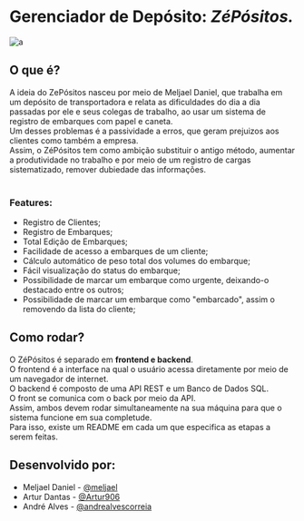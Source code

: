 # Gerenciador de Depósito: *ZéPósitos.*
![a](https://i.imgur.com/5mKlxNF.png)
## O que é?
A ideia do ZePósitos nasceu por meio de Meljael Daniel, que trabalha em um depósito de transportadora e relata as dificuldades do dia a dia passadas por ele e seus colegas de trabalho, ao usar um sistema de registro de embarques com papel e caneta.<br>
Um desses problemas é a passividade a erros, que geram prejuizos aos clientes como também a empresa.<br>
Assim, o ZéPósitos tem como ambição substituir o antigo método, aumentar a produtividade no trabalho e por meio de um registro de cargas sistematizado, remover dubiedade das informações.<br>
<br>

### Features:
* Registro de Clientes;
* Registro de Embarques;
* Total Edição de Embarques;
* Facilidade de acesso a embarques de um cliente;
* Cálculo automático de peso total dos volumes do embarque;
* Fácil visualização do status do embarque;
* Possibilidade de marcar um embarque como urgente, deixando-o destacado entre os outros;
* Possibilidade de marcar um embarque como "embarcado", assim o removendo da lista do cliente;


## Como rodar?
O ZéPósitos é separado em **frontend e backend**.<br>
O frontend é a interface na qual o usuário acessa diretamente por meio de um navegador de internet.<br>
O backend é composto de uma API REST e um Banco de Dados SQL.<br>
O front se comunica com o back por meio da API.<br>
Assim, ambos devem rodar simultaneamente na sua máquina para que o sistema funcione em sua completude.<br>
Para isso, existe um README em cada um que especifica as etapas a serem feitas.

## Desenvolvido por:

- Meljael Daniel - [@meljael](https://github.com/meljael)
- Artur Dantas - [@Artur906](https://github.com/Artur906)
- André Alves - [@andrealvescorreia](https://github.com/andrealvescorreia)
